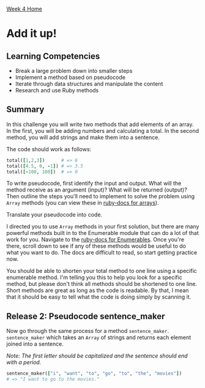 [Week 4 Home](../../)

# Add it up!

## Learning Competencies
- Break a large problem down into smaller steps
- Implement a method based on pseudocode
- Iterate through data structures and manipulate the content
- Research and use Ruby methods

## Summary
In this challenge you will write two methods that add elements of an array. In the first, you will be adding numbers and calculating a total. In the second method, you will add strings and make them into a sentence.

The code should work as follows:

```ruby
total([1,2,3])      # => 6
total([4.5, 0, -1]) # => 3.5
total([-100, 100])  # => 0
```

To write pseudocode, first identify the input and output. What will the method receive as an argument (input)? What will be returned (output)? Then outline the steps you'll need to implement to solve the problem using `Array` methods (you can view these in [ruby-docs for arrays](http://www.ruby-doc.org/core-2.0/Array.html)).

Translate your pseudocode into code.

I directed you to use `Array` methods in your first solution, but there are many powerful methods built in to the Enumerable module that can do a lot of that work for you. Navigate to the [ruby-docs for Enumerables](http://ruby-doc.org/core-2.0/Enumerable.html). Once you're there, scroll down to see if any of these methods would be useful to do what you want to do. The docs are difficult to read, so start getting practice now.

You should be able to shorten your total method to one line using a specific enumerable method. I'm telling you this to help you look for a specific method, but please don't think all methods should be shortened to one line. Short methods are great as long as the code is readable. By that, I mean that it should be easy to tell what the code is doing simply by scanning it.


## Release 2: Pseudocode sentence_maker
Now go through the same process for a method `sentence_maker`. `sentence_maker` which takes an `Array` of strings and returns each element joined into a sentence.

*Note: The first letter should be capitalized and the sentence should end with a period.*

```ruby
sentence_maker(["i", "want", "to", "go", "to", "the", "movies"])
# => "I want to go to the movies."
```


